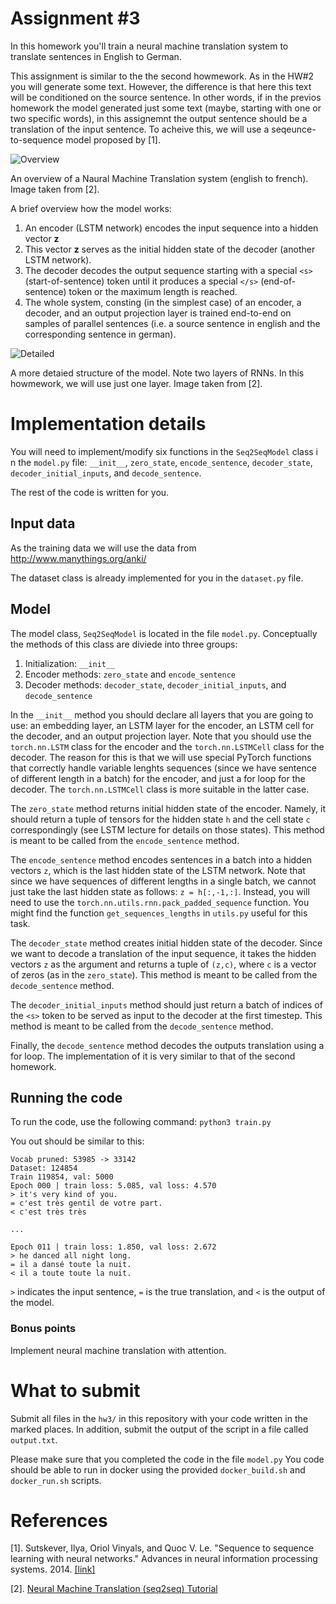 # Assignment #3

In this homework you'll train a neural machine translation system
to translate sentences in English to German.

This assignment is similar to the the second howmework.
As in the HW#2 you will generate some text.
However, the difference is that here this text will be conditioned
on the source sentence. In other words, if in the previos homework
the model generated just some text (maybe, starting with one or two
specific words), in this assignemnt the output sentence should be
a translation of the input sentence.
To acheive this, we will use a seqeunce-to-sequence model
proposed by \[1].


![Overview](https://www.tensorflow.org/images/seq2seq/encdec.jpg)

An overview of a Naural Machine Translation system (english to french).
Image taken from \[2\].

A brief overview how the model works:

 1. An encoder (LSTM network) encodes the input sequence into a hidden vector **z**
 2. This vector **z** serves as the initial hidden state of the decoder
 (another LSTM network).
 3. The decoder decodes the output sequence starting with
 a special `<s>` (start-of-sentence) token
 until it produces a special `</s>` (end-of-sentence) token
 or the maximum length is reached.
 4. The whole system, consting (in the simplest case)
 of an encoder, a decoder, and an output projection layer is trained end-to-end
 on samples of parallel sentences (i.e. a source sentence in english and
 the corresponding sentence in german).


![Detailed](https://www.tensorflow.org/images/seq2seq/seq2seq.jpg)

A more detaied structure of the model. Note two layers of RNNs.
In this howmework, we will use just one layer. Image taken from \[2\].


# Implementation details

You will need to implement/modify six functions in the `Seq2SeqModel` class i
n the `model.py` file:
`__init__`, `zero_state`, `encode_sentence`,
`decoder_state`, `decoder_initial_inputs`, and `decode_sentence`.

The rest of the code is written for you.

## Input data
As the training data we will use the data from http://www.manythings.org/anki/

The dataset class is already implemented for you in the `dataset.py` file.

## Model
The model class, `Seq2SeqModel` is located in the file `model.py`.
Conceptually the methods of this class are diviede into three groups:

 1. Initialization: `__init__`
 2. Encoder methods: `zero_state` and `encode_sentence`
 3. Decoder methods:  `decoder_state`, `decoder_initial_inputs`,
 and `decode_sentence`

In the `__init__` method you should declare all layers that you
are going to use: an embedding layer, an LSTM layer for the encoder,
an LSTM cell for the decoder, and an output projection layer.
Note that you should use the `torch.nn.LSTM` class for the encoder
and the `torch.nn.LSTMCell` class for the decoder.
The reason for this is that we will use special PyTorch functions
that correctly handle variable lenghts sequences (since we have sentence of different length in a batch)
for the encoder, and just a for loop for the decoder.
The `torch.nn.LSTMCell` class is more suitable in the latter case.

The `zero_state` method returns initial hidden state of the encoder. Namely, it should return a tuple
of tensors for the hidden state `h` and the cell state `c` correspondingly
(see LSTM lecture for details on those states). This method is meant to be called from the `encode_sentence` method.

The `encode_sentence` method encodes sentences in a batch into a hidden vectors `z`, which is the last hidden state
of the LSTM network. Note that since we have sequences of different lengths in a single batch, we cannot
just take the last hidden state as follows: `z = h[:,-1,:]`. Instead, you will need to use the
`torch.nn.utils.rnn.pack_padded_sequence` function. You might find the function `get_sequences_lengths` in `utils.py`
useful for this task.

The `decoder_state` method creates initial hidden state of the decoder. Since we want to decode a translation of
the input sequence, it takes the hidden vectors `z` as the argument and returns a tuple of `(z,c)`,
where `c` is a vector of zeros (as in the `zero_state`).
This method is meant to be called from the `decode_sentence` method.

The `decoder_initial_inputs` method should just return a batch of indices of the `<s>` token to be served as input
to the decoder at the first timestep. This method is meant to be called from the `decode_sentence` method.

Finally, the `decode_sentence` method decodes the outputs translation using a for loop. The implementation of it is
very similar to that of the second homework.

## Running the code
To run the code, use the following command:
`python3 train.py`

You out should be similar to this:
```
Vocab pruned: 53985 -> 33142
Dataset: 124854
Train 119854, val: 5000
Epoch 000 | train loss: 5.085, val loss: 4.570
> it's very kind of you.
= c'est très gentil de votre part.
< c'est très très

...

Epoch 011 | train loss: 1.850, val loss: 2.672
> he danced all night long.
= il a dansé toute la nuit.
< il a toute toute la nuit.
```

`>` indicates the input sentence, `=` is the true translation, and `<` is the output of the model.

### Bonus points
Implement neural machine translation with attention.

# What to submit
Submit all files in the `hw3/` in this repository with your code written in the marked places.
In addition, submit the output of the script in a file called `output.txt`.

Please make sure that you completed the code in the file `model.py`
You code should be able to run in docker using the provided `docker_build.sh` and `docker_run.sh` scripts.



# References
\[1\]. Sutskever, Ilya, Oriol Vinyals, and Quoc V. Le. "Sequence to sequence learning with neural networks." Advances in neural information processing systems. 2014.
[\[link\]](http://papers.nips.cc/paper/5346-sequence-to-sequence-learning-with-neural)

\[2\]. [Neural Machine Translation (seq2seq) Tutorial](https://www.tensorflow.org/tutorials/seq2seq)
